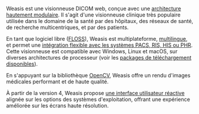 Weasis est une visionneuse DICOM web, conçue avec une [architecture hautement modulaire](basics/architecture). Il s'agit d'une visionneuse clinique très populaire utilisée dans le domaine de la santé par des hôpitaux, des réseaux de santé, de recherche multicentriques, et par des patients.

En tant que logiciel libre ([FLOSS](https://en.wikipedia.org/wiki/Free_and_open-source_software)), Weasis est multiplateforme, [multilingue](https://explore.transifex.com/weasis/weasis/), et permet une [intégration flexible avec les systèmes PACS, RIS, HIS ou PHR](basics/customize/integration). Cette visionneuse est compatible avec Windows, Linux et macOS, sur diverses architectures de processeur (voir les [packages de téléchargement disponibles](getting-started/download-dicom-viewer)).

En s'appuyant sur la bibliothèque [OpenCV](https://opencv.org), Weasis offre un rendu d'images médicales performant et de haute qualité.

À partir de la version 4, Weasis propose [une interface utilisateur réactive](tutorials/theme/#how-to-scale-the-user-interface) alignée sur les options des systèmes d'exploitation, offrant une expérience améliorée sur les écrans haute résolution.